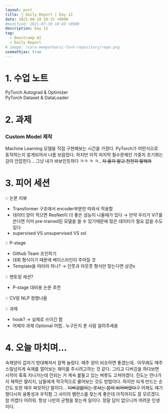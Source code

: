```yaml
---
layout: post
title: 📔 Daily Report | Day 13
date: 2021-08-18 10:15 +0900
#modified: 2021-07-30 18:49 +0900
description: Day 13
tag:
  - Boostcamp AI
  - Daily Report
# image: /cara-memperbarui-fork-repository/repo.png
usemathjax: true
---
```


# 1. 수업 노트

PyTorch Autograd & Optimizer\
PyTorch Dataset & DataLoader

# 2. 과제

### Custom Model 제작

Machine Learning 모델을 직접 구현해보는 시간을 가졌다. PyTorch가 어떤식으로 동작하는지 알게되어서 나름 보람찼다. 하지만 아직 마지막 필수문제인 가중치 초기화는 감이 안잡힌다... 그냥 내가 바보인듯하다 ㅋㅋ ㅋ ㅋ.. ~~자 울지 말고 천천히 말해봐~~

# 3. 피어 세션

💡 논문 리뷰
- Transformer 구조에서 encoder부분만 따와서 적용함
- 데이터 양이 적으면 ResNet이 더 좋은 성능이 나올때가 있다 → 만약 우리가 ViT를 쓴다면 이미 pre-trained된 모델을 쓸 수 있기때문에 많은 데이터가 필요 없을 수도 있다
- supervised VS unsupervised VS ssl

💡 P-stage
- Github Team 조인하기
- 대회 형식이기 때문에 베이스라인이 주어질 것
- Template을 따라야 하나? → 인풋과 아웃풋 형식만 맞는다면 상관x

💡 멘토링 세션?
- P-stage 대비용 논문 추천

💡 CV랑 NLP 정했나욤

💡 과제
- hook? → 실제로 쓰이긴 함
- 어제자 과제 Optional 어렵.. 누구든지 푼 사람 알려주세용

# 4. 오늘 마치며...

숙제양이 갑자기 방대해져서 깜짝 놀랐다. 매주 양이 비슷하면 좋겠는데.. 아무래도 매주 스릴넘치게 숙제를 열어보는 재미를 주시려고하는 것 같다. 그리고 디버깅을 하다보면 시작이 훅훅 지나가는데 안되는 거 계속 붙들고 있는 버릇도 고쳐야겠다. 진도는 안나가지 체력은 딸리지, 남들에게 적극적으로 물어보는 것도 방법이다. 하지만 되게 만드는 순간도 또한 매우 짜릿하단 말이다... ~~디버깅없이는 못사는 몸이 되어버렸다구~~ 어제도 얘기했다시피 융통성과 우직함 그 사이의 밸런스를 찾는게 좋은데 아직까지도 잘 모르겠다. 참 어렵다 어려워. 항상 나만의 균형을 찾는게 일이다. 정말 답이 없으니까 어려운 인생이다.